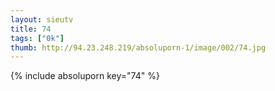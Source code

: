 ```yaml
--- 
layout: sieutv
title: 74
tags: ["0k"]
thumb: http://94.23.248.219/absoluporn-1/image/002/74.jpg
---
```

{% include absoluporn key="74" %} 
